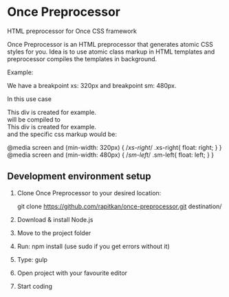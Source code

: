 Once Preprocessor
=================

HTML preprocessor for Once CSS framework

Once Preprocessor is an HTML preprocessor that generates atomic CSS styles for you. Idea is to use atomic class markup in HTML templates and preprocessor compiles the templates in background.

Example: 

We have a breakpoint xs: 320px and breakpoint sm: 480px.

In this use case <div class="xs(right)sm(left)">This div is created for example.</div> will be compiled to <div class="xs-right sm-left">This div is created for example.</div> and the specific css markup would be:

@media screen and (min-width: 320px) {
	/*xs-right*/
	.xs-right{
		float: right;
	}
}
@media screen and (min-width: 480px) {
	/*sm-left*/
	.sm-left{
		float: left;
	}
}

## Development environment setup

1. Clone Once Preprocessor to your desired location:
	
	git clone https://github.com/rapitkan/once-preprocessor.git destination/

2. Download & install Node.js
3. Move to the project folder
4. Run: npm install (use sudo if you get errors without it)
5. Type: gulp
6. Open project with your favourite editor
7. Start coding